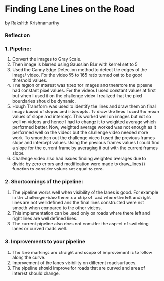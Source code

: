 # Finding Lane Lines on the Road
by Rakshith Krishnamurthy

### Reflection

### 1. Pipeline:

1. Convert the images to Gray Scale.
2. Then image is blurred using Gaussian Blur with kernel set to 5
3. Used the Canny Edge Detection method to detect the edges of the image/ video. For the video 55 to 165 ratio turned out to be good threshold values.
4. The region of interest was fixed for images and therefore the pipeline had constant pixel values. For the videos I used constant values at first but when I used it on the challenge video I realized that the pixel boundaries should be dynamic.
5. Hough Transform was used to identify the lines and draw them on final image based of slopes and intercepts. To draw the lines I used the mean values of slope and intercept. This worked well on images but not so well on videos and hence I had to change it to weighted average which performed better. Now, weighted average worked was not enough as it performed well on the videos but the challenge video needed more work. To smoothen out the challenge video I used the previous frames slope and intercept values. Using the previous frames values I could find a slope for the current frame by averaging it out with the current frames slope.
6. Challenge video also had issues finding weighted averages due to divide by zero errors and modification were made to draw_lines () function to consider values not equal to zero.

### 2. Shortcomings of the pipeline:

1. The pipeline works well when visibility of the lanes is good. For example in the challenge video there is a strip of road where the left and right lines are not well defined and the final lines constructed were not smooth when compared to the other videos.
2. This implementation can be used only on roads where there left and right lines are well defined lines.
3. The current pipeline also does not consider the aspect of switching lanes or curved roads well.


### 3. Improvements to your pipeline

1. The lane markings are straight and scope of improvement is to follow along the curve.
2. Improvement of the lanes visibility on different road surfaces.
3. The pipeline should improve for roads that are curved and area of interest should change.
